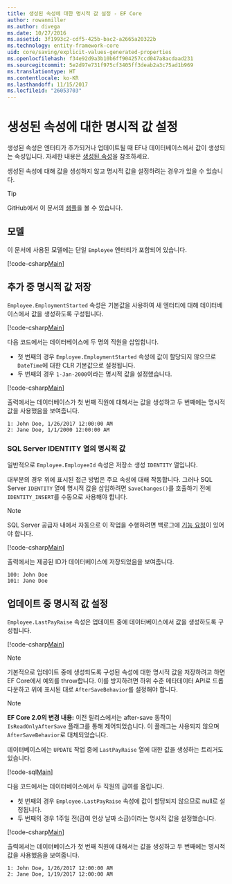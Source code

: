 ```yaml
---
title: 생성된 속성에 대한 명시적 값 설정 - EF Core
author: rowanmiller
ms.author: divega
ms.date: 10/27/2016
ms.assetid: 3f1993c2-cdf5-425b-bac2-a2665a20322b
ms.technology: entity-framework-core
uid: core/saving/explicit-values-generated-properties
ms.openlocfilehash: f34e92d9a3b10b6ff904257ccd047a8acdaad231
ms.sourcegitcommit: 5e2d97e731f975cf3405ff3deab2a3c75ad1b969
ms.translationtype: HT
ms.contentlocale: ko-KR
ms.lasthandoff: 11/15/2017
ms.locfileid: "26053703"
---
```

# <a name="setting-explicit-values-for-generated-properties"></a>생성된 속성에 대한 명시적 값 설정

생성된 속성은 엔터티가 추가되거나 업데이트될 때 EF나 데이터베이스에서 값이 생성되는 속성입니다. 자세한 내용은 [생성된 속성](../modeling/generated-properties.md)을 참조하세요.

생성된 속성에 대해 값을 생성하지 않고 명시적 값을 설정하려는 경우가 있을 수 있습니다.

> [!TIP]  
> GitHub에서 이 문서의 [샘플](https://github.com/aspnet/EntityFramework.Docs/tree/master/samples/core/Saving/Saving/ExplicitValuesGenerateProperties/)을 볼 수 있습니다.

## <a name="the-model"></a>모델

이 문서에 사용된 모델에는 단일 `Employee` 엔터티가 포함되어 있습니다.

[!code-csharp[Main](../../../samples/core/Saving/Saving/ExplicitValuesGenerateProperties/Employee.cs#Sample)]

## <a name="saving-an-explicit-value-during-add"></a>추가 중 명시적 값 저장

`Employee.EmploymentStarted` 속성은 기본값을 사용하여 새 엔터티에 대해 데이터베이스에서 값을 생성하도록 구성됩니다.

[!code-csharp[Main](../../../samples/core/Saving/Saving/ExplicitValuesGenerateProperties/EmployeeContext.cs#EmploymentStarted)]

다음 코드에서는 데이터베이스에 두 명의 직원을 삽입합니다.
* 첫 번째의 경우 `Employee.EmploymentStarted` 속성에 값이 할당되지 않으므로 `DateTime`에 대한 CLR 기본값으로 설정됩니다.
* 두 번째의 경우 `1-Jan-2000`이라는 명시적 값을 설정했습니다.

[!code-csharp[Main](../../../samples/core/Saving/Saving/ExplicitValuesGenerateProperties/Sample.cs#EmploymentStarted)]

출력에서는 데이터베이스가 첫 번째 직원에 대해서는 값을 생성하고 두 번째에는 명시적 값을 사용했음을 보여줍니다.

``` Console
1: John Doe, 1/26/2017 12:00:00 AM
2: Jane Doe, 1/1/2000 12:00:00 AM
```

### <a name="explicit-values-into-sql-server-identity-columns"></a>SQL Server IDENTITY 열의 명시적 값

일반적으로 `Employee.EmployeeId` 속성은 저장소 생성 `IDENTITY` 열입니다.

대부분의 경우 위에 표시된 접근 방법은 주요 속성에 대해 작동합니다. 그러나 SQL Server `IDENTITY` 열에 명시적 값을 삽입하려면 `SaveChanges()`를 호출하기 전에 `IDENTITY_INSERT`를 수동으로 사용해야 합니다.

> [!NOTE]  
> SQL Server 공급자 내에서 자동으로 이 작업을 수행하려면 백로그에 [기능 요청](https://github.com/aspnet/EntityFramework/issues/703)이 있어야 합니다.

[!code-csharp[Main](../../../samples/core/Saving/Saving/ExplicitValuesGenerateProperties/Sample.cs#EmployeeId)]

출력에서는 제공된 ID가 데이터베이스에 저장되었음을 보여줍니다.

``` Console
100: John Doe
101: Jane Doe
```

## <a name="setting-an-explicit-value-during-update"></a>업데이트 중 명시적 값 설정

`Employee.LastPayRaise` 속성은 업데이트 중에 데이터베이스에서 값을 생성하도록 구성됩니다.

[!code-csharp[Main](../../../samples/core/Saving/Saving/ExplicitValuesGenerateProperties/EmployeeContext.cs#LastPayRaise)]

> [!NOTE]  
> 기본적으로 업데이트 중에 생성되도록 구성된 속성에 대한 명시적 값을 저장하려고 하면 EF Core에서 예외를 throw합니다. 이를 방지하려면 하위 수준 메타데이터 API로 드롭다운하고 위에 표시된 대로 `AfterSaveBehavior`를 설정해야 합니다.

> [!NOTE]  
> **EF Core 2.0의 변경 내용:** 이전 릴리스에서는 after-save 동작이 `IsReadOnlyAfterSave` 플래그를 통해 제어되었습니다. 이 플래그는 사용되지 않으며 `AfterSaveBehavior`로 대체되었습니다.

데이터베이스에는 `UPDATE` 작업 중에 `LastPayRaise` 열에 대한 값을 생성하는 트리거도 있습니다.

[!code-sql[Main](../../../samples/core/Saving/Saving/ExplicitValuesGenerateProperties/employee_UPDATE.sql)]

다음 코드에서는 데이터베이스에서 두 직원의 급여를 올립니다.
* 첫 번째의 경우 `Employee.LastPayRaise` 속성에 값이 할당되지 않으므로 null로 설정됩니다.
* 두 번째의 경우 1주일 전(급여 인상 날짜 소급)이라는 명시적 값을 설정했습니다.

[!code-csharp[Main](../../../samples/core/Saving/Saving/ExplicitValuesGenerateProperties/Sample.cs#LastPayRaise)]

출력에서는 데이터베이스가 첫 번째 직원에 대해서는 값을 생성하고 두 번째에는 명시적 값을 사용했음을 보여줍니다.

``` Console
1: John Doe, 1/26/2017 12:00:00 AM
2: Jane Doe, 1/19/2017 12:00:00 AM
```
